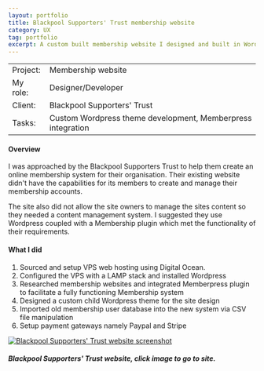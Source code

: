 ```yaml
---
layout: portfolio
title: Blackpool Supporters' Trust membership website
category: UX
tag: portfolio
excerpt: A custom built membership website I designed and built in Wordpress using the Memberpress plugin.
---   
```


<table class="overview cols">
  <tr>
    <td>Project:</td>
    <td>Membership website</td>  
  </tr>  
  <tr>
    <td>My role:</td>
    <td>Designer/Developer</td>
  </tr> 
  <tr>
    <td>Client:</td>
    <td>Blackpool Supporters' Trust</td>  
  </tr> 
  <tr>
    <td>Tasks:</td>
    <td>Custom Wordpress theme development, Memberpress integration </td>
  </tr> 
</table>

#### Overview

I was approached by the Blackpool Supporters Trust to help them create an online membership system for their organisation.  Their existing website didn't have the capabilities for its members to create and manage their membership accounts.  

The site also did not allow the site owners to manage the sites content so they needed a content management system.  I suggested they use Wordpress coupled with a Membership plugin which met the functionality of their requirements.  

#### What I did

1. Sourced and setup VPS web hosting using Digital Ocean.  
2. Configured the VPS with a LAMP stack and installed Wordpress
3. Researched membership websites and integrated Memberpress plugin to facilitate a fully functioning Membership system 
4. Designed a custom child Wordpress theme for the site design
5. Imported old membership user database into the new system via CSV file manipulation 
6. Setup payment gateways namely Paypal and Stripe

<div class="no-margin"><a href="http://www.blackpoolsupporterstrust.com"><img src="/img/bst-thumb.jpg" alt="Blackpool Supporters' Trust website screenshot" /></a></div>

##### Blackpool Supporters' Trust website, click image to go to site.







